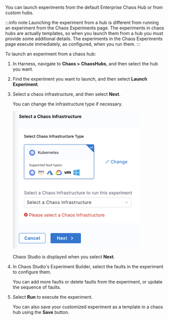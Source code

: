 You can launch experiments from the default Enterprise Chaos Hub or from custom hubs. 

:::info note
Launching the experiment from a hub is different from running an experiment from the Chaos Experiments page. The experiments in chaos hubs are actually templates, so when you launch them from a hub you must provide some additional details. The experiments in the Chaos Experiments page execute immediately, as configured, when you run them.
:::

To launch an experiment from a chaos hub:

1. In Harness, navigate to **Chaos > ChaosHubs**, and then select the hub you want.
1. Find the experiment you want to launch, and then select **Launch Experiment**.
1. Select a chaos infrastructure, and then select **Next**.

	You can change the infrastructure type if necessary.

	![Select a Chaos Infrastructure](../chaos-hubs/static/manage-hub/launch-select-chaos-infra.png)

	Chaos Studio is displayed when you select **Next**.

1. In Chaos Studio's Experiment Builder, select the faults in the experiment to configure them.

	You can add more faults or delete faults from the experiment, or update the sequence of faults. 

1. Select **Run** to execute the experiment.

	You can also save your customized experiment as a template in a chaos hub using the **Save** button.

